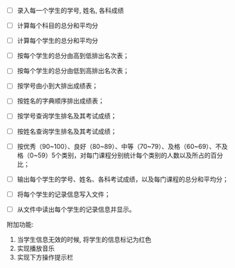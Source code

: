 - [ ] 录入每一个学生的学号, 姓名, 各科成绩
- [ ] 计算每个科目的总分和平均分
- [ ] 计算每个学生的总分和平均分
- [ ] 按每个学生的总分由高到低排出名次表；
- [ ] 按每个学生的总分由低到高排出名次表；
- [ ] 按学号由小到大排出成绩表；
- [ ] 按姓名的字典顺序排出成绩表；
- [ ] 按学号查询学生排名及其考试成绩；
- [ ] 按姓名查询学生排名及其考试成绩；
- [ ] 按优秀（90~100）、良好（80~89）、中等（70~79）、及格（60~69）、不及格（0~59）5个类别，对每门课程分别统计每个类别的人数以及所占的百分比；
- [ ] 输出每个学生的学号、姓名、各科考试成绩，以及每门课程的总分和平均分；
- [ ] 将每个学生的记录信息写入文件；
- [ ] 从文件中读出每个学生的记录信息并显示。


附加功能:
1. 当学生信息无效的时候, 将学生的信息标记为红色
2. 实现播放音乐
3. 实现下方操作提示栏